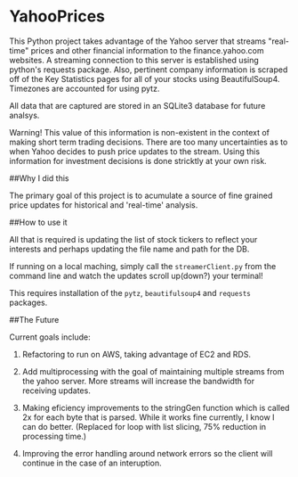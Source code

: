 YahooPrices
===========

This Python project takes advantage of the Yahoo server that streams "real-time" prices and other financial information to the finance.yahoo.com websites. A streaming connection to this server is established using python's requests package. Also, pertinent company information is scraped off of the Key Statistics pages for all of your stocks using BeautifulSoup4. Timezones are accounted for using pytz.

All data that are captured are stored in an SQLite3 database for future analsys.

Warning! This value of this information is non-existent in the context of making short term trading decisions. There are too many uncertainties as to when Yahoo decides to push price updates to the stream. Using this information for investment decisions is done stricktly at your own risk.

##Why I did this

The primary goal of this project is to acumulate a source of fine grained price updates for historical and 'real-time' analysis. 

##How to use it

All that is required is updating the list of stock tickers to reflect your interests and perhaps updating the file name and path for the DB. 

If running on a local maching, simply call the `streamerClient.py` from the command line and watch the updates scroll up(down?) your terminal!

This requires installation of the `pytz`, `beautifulsoup4` and `requests` packages.

##The Future

Current goals include:

1. Refactoring to run on AWS, taking advantage of EC2 and RDS.

2. Add multiprocessing with the goal of maintaining multiple streams from the yahoo server. More streams will increase the bandwidth for receiving updates.

3. Making eficiency improvements to the stringGen function which is called 2x for each byte that is parsed. While it works fine currently, I know I can do better. (Replaced for loop with list slicing, 75% reduction in processing time.)

4. Improving the error handling around network errors so the client will continue in the case of an interuption.


